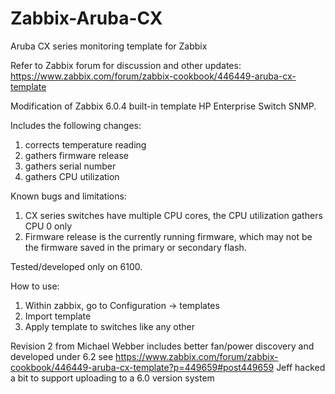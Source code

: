 # Zabbix-Aruba-CX
Aruba CX series monitoring template for Zabbix

Refer to Zabbix forum for discussion and other updates: https://www.zabbix.com/forum/zabbix-cookbook/446449-aruba-cx-template

Modification of Zabbix 6.0.4 built-in template HP Enterprise Switch SNMP.

Includes the following changes:
1. corrects temperature reading
2. gathers firmware release
3. gathers serial number
4. gathers CPU utilization

Known bugs and limitations:

1. CX series switches have multiple CPU cores, the CPU utilization gathers CPU 0 only
2. Firmware release is the currently running firmware, which may not be the firmware saved in the primary or secondary flash.

Tested/developed only on 6100. 

How to use:
1. Within zabbix, go to Configuration -> templates
2. Import template
3. Apply template to switches like any other

Revision 2 from Michael Webber includes better fan/power discovery and developed under 6.2
see https://www.zabbix.com/forum/zabbix-cookbook/446449-aruba-cx-template?p=449659#post449659
Jeff hacked a bit to support uploading to a 6.0 version system
